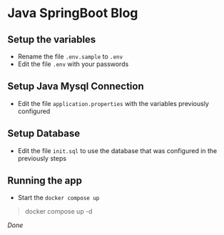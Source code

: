 # Java SpringBoot Blog 

## Setup the variables

* Rename the file `.env.sample` to `.env`
* Edit the file `.env` with your passwords

## Setup Java Mysql Connection 
* Edit the file `application.properties` with the variables previously configured 

## Setup Database
* Edit the file `init.sql` to use the database that was configured in the previously steps 

## Running the app
* Start the `docker compose up` 
> docker compose up -d

*Done*